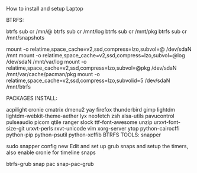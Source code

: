 How to install and setup Laptop

BTRFS:

btrfs sub cr /mn/@
btrfs sub cr /mnt/log
btrfs sub cr /mnt/pkg
btrfs sub cr /mnt/snapshots

mount -o relatime,space_cache=v2,ssd,compress=lzo,subvol=@ /dev/sdaN /mnt
mount -o relatime,space_cache=v2,ssd,compress=lzo,subvol=@log /dev/sdaN /mnt/var/log
mount -o relatime,space_cache=v2,ssd,compress=lzo,subvol=@pkg /dev/sdaN /mnt/var/cache/pacman/pkg
mount -o relatime,space_cache=v2,ssd,compress=lzo,subvolid=5 /dev/sdaN /mnt/btrfs

PACKAGES INSTALL:

acpilight
cronie
cmatrix
dmenu2
yay
firefox
thunderbird
gimp
lightdm
lightdm-webkit-theme-aether
lyx
neofetch
zsh
alsa-utils
pavucontrol
pulseaudio
picom
qtile
ranger
slock
ttf-font-awesome
unzip
urxvt-font-size-git
urxvt-perls
rxvt-unicode
vim
xorg-server
ytop
python-cairocffi
python-pip
python-psutil
python-xcffib
BTRFS TOOLS:
snapper

sudo snapper config new 
Edit and set up grub snaps and setup the timers, also enable cronie for timeline snaps

btrfs-grub
snap pac
snap-pac-grub



